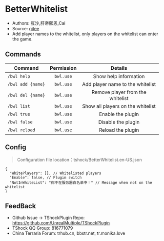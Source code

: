 # BetterWhitelist

- Authors: 豆沙,肝帝熙恩,Cai
- Source: [gitee](https://gitee.com/Crafty/BetterWhitelist)
- Add player names to the whitelist, only players on the whitelist can enter the game.

## Commands

| Command           | Permission |              Details               |
|-------------------|:----------:|:----------------------------------:|
| `/bwl help`       | `bwl.use`  |       Show help information        |
| `/bwl add {name}` | `bwl.use`  |  Add player name to the whitelist  |
| `/bwl del {name}` | `bwl.use`  |  Remove player from the whitelist  |
| `/bwl list`       | `bwl.use`  | 	Show all players on the whitelist |
| `/bwl true`       | `bwl.use`  |         Enable the plugin          |
| `/bwl false`      | `bwl.use`  |        	Disable the plugin         |
| `/bwl reload`     | `bwl.use`  |         Reload the plugin          |

## Config
> Configuration file location：tshock/BetterWhitelist.en-US.json
```json5
{
  "WhitePlayers": [], // Whitelisted players
  "Enable": false, // Plugin switch
  "NotInWhiteList": "你不在服务器白名单中！" // Message when not on the whitelist
}
```

## FeedBack
- Github Issue -> TShockPlugin Repo: https://github.com/UnrealMultiple/TShockPlugin
- TShock QQ Group: 816771079
- China Terraria Forum: trhub.cn, bbstr.net, tr.monika.love
